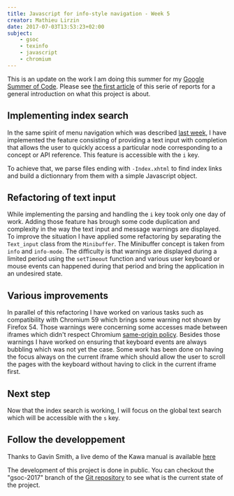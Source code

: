 ```yaml
---
title: Javascript for info-style navigation - Week 5
creator: Mathieu Lirzin
date: 2017-07-03T13:53:23+02:00
subject:
    - gsoc
    - texinfo
    - javascript
    - chromium
---
```


This is an update on the work I am doing this summer for my [Google Summer of Code](https://summerofcode.withgoogle.com/projects/#6199074135998464).  Please see [the first article](http://mathieu.lirzin.emi.u-bordeaux.fr/2017/06/03/gsoc2017-1/) of this serie of reports for a general introduction on what this project is about.

## Implementing index search

In the same spirit of menu navigation which was described [last week](http://mathieu.lirzin.emi.u-bordeaux.fr/2017/06/25/gsoc2017-4/), I have implemented the feature consisting of providing a text input with completion that allows the user to quickly access a particular node corresponding to a concept or API reference.  This feature is accessible with the `i` key.

To achieve that, we parse files ending with `-Index.xhtml` to find index links and build a dictionnary from them with a simple Javascript object.

## Refactoring of text input

While implementing the parsing and handling the `i` key took only one day of work. Adding those feature has brough some code duplication and complexity in the way the text input and message warnings are displayed.  To improve the situation I have applied some refactoring by separating the `Text_input` class from the `Minibuffer`.  The Minibuffer concept is taken from `info` and `info-mode`.  The difficulty is that warnings are displayed during a limited period using the `setTimeout` function and various user keyboard or mouse events can happened during that period and bring the application in an undesired state.

## Various improvements

In parallel of this refactoring I have worked on various tasks such as compatibility with Chromium 59 which brings some warning not shown by Firefox 54.  Those warnings were concerning some accesses made between iframes which didn't respect Chromium [same-origin policy](https://en.wikipedia.org/wiki/Same-origin_policy).  Besides those warnings I have worked on  ensuring that keyboard events are always bubbling which was not yet the case.  Some work has been done on having the focus always on the current iframe which should allow the user to scroll the pages with the keyboard without having to click in the current iframe first.

## Next step 

Now that the index search is working, I will focus on the global text search which will be accessible with the `s` key.

## Follow the developpement

Thanks to Gavin Smith, a live demo of the Kawa manual is available [here](https://www.gnu.org/software/texinfo/gsoc-2017-js-example/kawa)

The development of this project is done in public.  You can checkout the "gsoc-2017" branch of the [Git repository](https://git.savannah.gnu.org/git/texinfo.git) to see what is the current state of the project.
